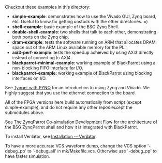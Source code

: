 Checkout these examples in this directory:

- **simple-example**: demonstrates how to use the Vivado GUI, Zynq board, etc. Useful to know for getting unstuck with the other directories. =)
- **shell-example**: basic example of the BSG Zynq Shell.
- **double-shell-example**: two shells that talk to each other, demonstrating both ports on the Zynq chip.
- **dram-example**: tests the software running on ARM that allocates DRAM space out of the ARM Linux available memory for the PL.
- **axi3-perf-example**: tests the speedup achieved by using AXI3 directly instead of converting to AXI4.
- **blackparrot-minimal-example**: working example of BlackParrot using a non-blocking FIFO interface for I/O.
- **blackparrot-example**: working example of BlackParrot using blocking interfaces on I/O.

See [Tynqer with PYNQ](https://docs.google.com/document/d/1U9XIxLkjbI1vQR5hxjk8SzqqQ3sM2hCMUXfoK3tGwBU/edit#heading=h.souq55b38m0y) for an introduction to using Zynq and Vivado. We highly suggest that you use the ethernet connection to the board.

All of the FPGA versions here build automatically from script (except simple-example), and do not require any other repos except the submodules above.

See [The ZynqParrot Co-simulation Development Flow](https://docs.google.com/document/d/1mBLb9BgQSIv25p59MPj0a4c-TfvwlfqXeuFlZFBVzAY/edit) for the architecture of the BSG ZynqParrot shell and how it is integrated with BlackParrot.

To install Verilator, see [Installation -- Verilator](https://verilator.org/guide/latest/install.html).

To have a more accurate VCS waveform dump, change the VCS option '-debug_pp' to '-debug_all' in mk/Makefile.vcs. Otherwise use '-debug_pp' to have faster simulation.
